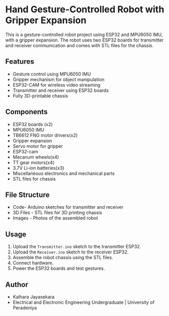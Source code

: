 # Hand Gesture-Controlled Robot with Gripper Expansion

This is a gesture-controlled robot project using ESP32 and MPU6050 IMU, with a gripper expansion. The robot uses two ESP32 boards for transmitter and receiver communication and comes with STL files for the chassis.

## Features
- Gesture control using MPU6050 IMU
- Gripper mechanism for object manipulation
- ESP32-CAM for wireless video streaming
- Transmitter and receiver using ESP32 boards
- Fully 3D-printable chassis

## Components
- ESP32 boards (x2)
- MPU6050 IMU
- TB6612 FNG motor drivers(x2)
- Gripper expansion
- Servo motor for gripper
- ESP32-cam
- Mecanum wheels(x4)
- TT gear motors(x4)
- 3.7V Li-ion batteries(x3)
- Miscellaneous electronics and mechanical parts
- STL files for chassis

## File Structure
- Code- Arduino sketches for transmitter and receiver
- 3D Files - STL files for 3D printing chassis
- Images - Photos of the assembled robot

## Usage
1. Upload the `Transmitter.ino` sketch to the transmitter ESP32.
2. Upload the `Receiver.ino` sketch to the receiver ESP32.
3. Assemble the robot chassis using the STL files.
4. Connect hardware.
5. Power the ESP32 boards and test gestures.

## Author
- Kalhara Jayasekara
- Electrical and Electronic Engineering Undergraduate | University of Peradeniya


